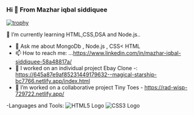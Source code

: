 ### Hi 👋 From Mazhar iqbal siddiquee
[![trophy](https://github-profile-trophy.vercel.app/?username=mazhariqbasiddiquee)](https://github.com/ryo-ma/github-profile-trophy)













 🌱 I’m currently learning HTML,CSS,DSA  and Node.js..
- 💬 Ask me about MongoDb , Node.js , CSS< HTML
- 📫 How to reach me: ...https://www.linkedin.com/in/mazhar-iqbal-siddiquee-58a48817a/
- 🔭 I worked on an individual project Ebay Clone -: https://645a87e9af85231449179632--magical-starship-bc7766.netlify.app/index.html
- 🤝 I’m worked on a collaborative project Tiny Toes - https://rad-wisp-729722.netlify.app/

-Languages and Tools:
![HTML5 Logo](https://upload.wikimedia.org/wikipedia/commons/6/61/HTML5_logo_and_wordmark.svg)
![CSS3 Logo](https://upload.wikimedia.org/wikipedia/commons/d/d5/CSS3_logo_and_wordmark.svg)





